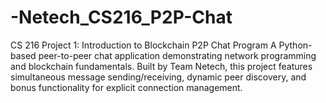 # -Netech_CS216_P2P-Chat
CS 216 Project 1: Introduction to Blockchain P2P Chat Program A Python-based peer-to-peer chat application demonstrating network programming and blockchain fundamentals. Built by Team Netech, this project features simultaneous message sending/receiving, dynamic peer discovery, and bonus functionality for explicit connection management.
